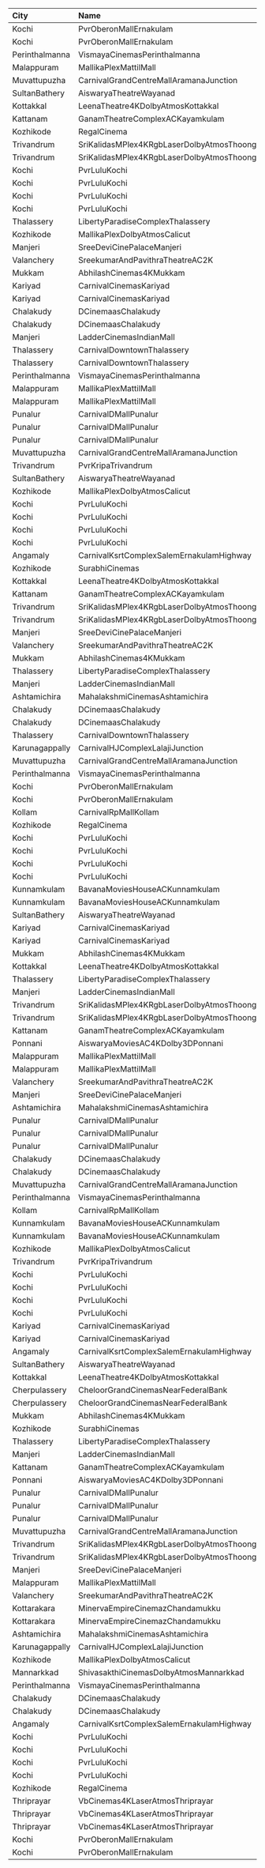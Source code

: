 | City           | Name                                                     |  Time | Type             | Price | Capacity | Booked |
| :------------- | :------------------------------------------------------- | ----: | :--------------- | ----: | -------: | -----: |
| Kochi          | PvrOberonMallErnakulam                                   | 09:30 | Classic          |  120₹ |       54 |     27 |
| Kochi          | PvrOberonMallErnakulam                                   | 09:30 | ClassicPlus      |  140₹ |      104 |     69 |
| Perinthalmanna | VismayaCinemasPerinthalmanna                             | 10:00 | Platinum         |  100₹ |      151 |     80 |
| Malappuram     | MallikaPlexMattilMall                                    | 10:00 | Executive        |  140₹ |       54 |     26 |
| Muvattupuzha   | CarnivalGrandCentreMallAramanaJunction                   | 10:20 | ExecutiveOffline |  130₹ |      155 |     82 |
| SultanBathery  | AiswaryaTheatreWayanad                                   | 11:00 | Balcony          |  110₹ |      254 |    114 |
| Kottakkal      | LeenaTheatre4KDolbyAtmosKottakkal                        | 11:00 | Executive        |  110₹ |      186 |     92 |
| Kattanam       | GanamTheatreComplexACKayamkulam                          | 11:00 | FirstClass       |  140₹ |      202 |    146 |
| Kozhikode      | RegalCinema                                              | 11:00 | FirstClassSc1    |  200₹ |       47 |      8 |
| Trivandrum     | SriKalidasMPlex4KRgbLaserDolbyAtmosThoongamparaKattakada | 11:00 | DiamondSofa      |  200₹ |        4 |      2 |
| Trivandrum     | SriKalidasMPlex4KRgbLaserDolbyAtmosThoongamparaKattakada | 11:00 | Gold             |  150₹ |      170 |     84 |
| Kochi          | PvrLuluKochi                                             | 11:30 | Classic          |  110₹ |       57 |     34 |
| Kochi          | PvrLuluKochi                                             | 11:30 | ClassicPlus      |  140₹ |      133 |     93 |
| Kochi          | PvrLuluKochi                                             | 11:30 | Prime            |  160₹ |      143 |    109 |
| Kochi          | PvrLuluKochi                                             | 11:30 | Recliner         |  290₹ |       13 |     12 |
| Thalassery     | LibertyParadiseComplexThalassery                         | 11:30 | Suite            |  125₹ |      324 |    264 |
| Kozhikode      | MallikaPlexDolbyAtmosCalicut                             | 11:30 | Executive        |  140₹ |      192 |    104 |
| Manjeri        | SreeDeviCinePalaceManjeri                                | 11:30 | Screen2          |  150₹ |      148 |     82 |
| Valanchery     | SreekumarAndPavithraTheatreAC2K                          | 11:30 | FirstClass       |  110₹ |      334 |    177 |
| Mukkam         | AbhilashCinemas4KMukkam                                  | 11:45 | Executive        |  112₹ |      388 |    198 |
| Kariyad        | CarnivalCinemasKariyad                                   | 12:10 | ExecutiveOffline |  140₹ |       96 |     63 |
| Kariyad        | CarnivalCinemasKariyad                                   | 12:10 | GoldLounge       |  270₹ |       32 |     20 |
| Chalakudy      | DCinemaasChalakudy                                       | 12:15 | Platinum         |  270₹ |        5 |      2 |
| Chalakudy      | DCinemaasChalakudy                                       | 12:15 | Gold             |  129₹ |      238 |    135 |
| Manjeri        | LadderCinemasIndianMall                                  | 12:30 | Executive        |  150₹ |      110 |     55 |
| Thalassery     | CarnivalDowntownThalassery                               | 13:00 | ExecutiveOffline |  140₹ |      135 |     71 |
| Thalassery     | CarnivalDowntownThalassery                               | 13:00 | GoldOffline      |  200₹ |        8 |      4 |
| Perinthalmanna | VismayaCinemasPerinthalmanna                             | 13:00 | Platinum         |  100₹ |      198 |    105 |
| Malappuram     | MallikaPlexMattilMall                                    | 13:00 | Sofa             |  200₹ |       11 |      0 |
| Malappuram     | MallikaPlexMattilMall                                    | 13:00 | Executive        |  140₹ |      140 |     62 |
| Punalur        | CarnivalDMallPunalur                                     | 13:30 | Silver           |  100₹ |       77 |     12 |
| Punalur        | CarnivalDMallPunalur                                     | 13:30 | Gold             |  140₹ |        6 |      0 |
| Punalur        | CarnivalDMallPunalur                                     | 13:30 | Platinum         |  180₹ |        5 |      0 |
| Muvattupuzha   | CarnivalGrandCentreMallAramanaJunction                   | 13:30 | ExecutiveOffline |  150₹ |      187 |     93 |
| Trivandrum     | PvrKripaTrivandrum                                       | 13:35 | Classic          |  140₹ |      163 |     45 |
| SultanBathery  | AiswaryaTheatreWayanad                                   | 14:00 | Balcony          |  110₹ |      254 |    114 |
| Kozhikode      | MallikaPlexDolbyAtmosCalicut                             | 14:00 | Executive        |  140₹ |      192 |     99 |
| Kochi          | PvrLuluKochi                                             | 14:15 | Classic          |  140₹ |       57 |     38 |
| Kochi          | PvrLuluKochi                                             | 14:15 | ClassicPlus      |  160₹ |      133 |    132 |
| Kochi          | PvrLuluKochi                                             | 14:15 | Prime            |  190₹ |      143 |    143 |
| Kochi          | PvrLuluKochi                                             | 14:15 | Recliner         |  350₹ |       13 |     12 |
| Angamaly       | CarnivalKsrtComplexSalemErnakulamHighway                 | 14:30 | GoldOffline      |  150₹ |      203 |    152 |
| Kozhikode      | SurabhiCinemas                                           | 14:30 | RedRuby          |  180₹ |       50 |     10 |
| Kottakkal      | LeenaTheatre4KDolbyAtmosKottakkal                        | 14:30 | Executive        |  110₹ |      186 |     94 |
| Kattanam       | GanamTheatreComplexACKayamkulam                          | 14:30 | FirstClass       |  140₹ |      202 |    146 |
| Trivandrum     | SriKalidasMPlex4KRgbLaserDolbyAtmosThoongamparaKattakada | 14:30 | DiamondSofa      |  200₹ |        4 |      4 |
| Trivandrum     | SriKalidasMPlex4KRgbLaserDolbyAtmosThoongamparaKattakada | 14:30 | Gold             |  150₹ |      170 |     84 |
| Manjeri        | SreeDeviCinePalaceManjeri                                | 14:30 | Screen2          |  150₹ |      148 |     82 |
| Valanchery     | SreekumarAndPavithraTheatreAC2K                          | 14:30 | FirstClass       |  110₹ |      334 |    177 |
| Mukkam         | AbhilashCinemas4KMukkam                                  | 14:45 | Executive        |  112₹ |      388 |    211 |
| Thalassery     | LibertyParadiseComplexThalassery                         | 14:45 | Suite            |  125₹ |      324 |    266 |
| Manjeri        | LadderCinemasIndianMall                                  | 15:00 | Executive        |  150₹ |      110 |     55 |
| Ashtamichira   | MahalakshmiCinemasAshtamichira                           | 15:15 | GreenCircle      |  120₹ |      106 |     54 |
| Chalakudy      | DCinemaasChalakudy                                       | 15:15 | Platinum         |  270₹ |        5 |      2 |
| Chalakudy      | DCinemaasChalakudy                                       | 15:15 | Gold             |  129₹ |      238 |    136 |
| Thalassery     | CarnivalDowntownThalassery                               | 15:30 | ExecutiveOffline |  160₹ |      131 |     68 |
| Karunagappally | CarnivalHJComplexLalajiJunction                          | 15:45 | ClassicOffline   |  150₹ |      194 |    136 |
| Muvattupuzha   | CarnivalGrandCentreMallAramanaJunction                   | 15:55 | ExecutiveOffline |  150₹ |      187 |     96 |
| Perinthalmanna | VismayaCinemasPerinthalmanna                             | 16:00 | Platinum         |  100₹ |      230 |    127 |
| Kochi          | PvrOberonMallErnakulam                                   | 16:05 | Classic          |  140₹ |       54 |     32 |
| Kochi          | PvrOberonMallErnakulam                                   | 16:05 | ClassicPlus      |  170₹ |      104 |     96 |
| Kollam         | CarnivalRpMallKollam                                     | 16:30 | PremiumOffline   |  180₹ |      108 |     56 |
| Kozhikode      | RegalCinema                                              | 16:30 | FirstClassSc1    |  200₹ |       47 |     13 |
| Kochi          | PvrLuluKochi                                             | 17:00 | Classic          |  140₹ |       57 |     30 |
| Kochi          | PvrLuluKochi                                             | 17:00 | ClassicPlus      |  160₹ |      133 |    110 |
| Kochi          | PvrLuluKochi                                             | 17:00 | Prime            |  190₹ |      143 |    104 |
| Kochi          | PvrLuluKochi                                             | 17:00 | Recliner         |  350₹ |       13 |      9 |
| Kunnamkulam    | BavanaMoviesHouseACKunnamkulam                           | 17:15 | LuxuryClass      |  220₹ |       13 |      8 |
| Kunnamkulam    | BavanaMoviesHouseACKunnamkulam                           | 17:15 | PlatinumCircle   |  130₹ |      159 |     74 |
| SultanBathery  | AiswaryaTheatreWayanad                                   | 17:30 | Balcony          |  110₹ |      254 |    114 |
| Kariyad        | CarnivalCinemasKariyad                                   | 17:45 | ExecutiveOffline |  190₹ |       96 |     63 |
| Kariyad        | CarnivalCinemasKariyad                                   | 17:45 | GoldLounge       |  290₹ |       32 |     23 |
| Mukkam         | AbhilashCinemas4KMukkam                                  | 17:45 | Executive        |  112₹ |      388 |    211 |
| Kottakkal      | LeenaTheatre4KDolbyAtmosKottakkal                        | 18:00 | Executive        |  110₹ |      186 |     93 |
| Thalassery     | LibertyParadiseComplexThalassery                         | 18:00 | Suite            |  125₹ |      324 |    262 |
| Manjeri        | LadderCinemasIndianMall                                  | 18:15 | Executive        |  150₹ |      110 |     59 |
| Trivandrum     | SriKalidasMPlex4KRgbLaserDolbyAtmosThoongamparaKattakada | 18:15 | DiamondSofa      |  200₹ |        4 |      2 |
| Trivandrum     | SriKalidasMPlex4KRgbLaserDolbyAtmosThoongamparaKattakada | 18:15 | Gold             |  150₹ |      170 |     84 |
| Kattanam       | GanamTheatreComplexACKayamkulam                          | 18:30 | FirstClass       |  140₹ |      202 |    146 |
| Ponnani        | AiswaryaMoviesAC4KDolby3DPonnani                         | 18:30 | Platinum         |  110₹ |      158 |     85 |
| Malappuram     | MallikaPlexMattilMall                                    | 18:30 | Sofa             |  200₹ |       11 |      0 |
| Malappuram     | MallikaPlexMattilMall                                    | 18:30 | Executive        |  140₹ |      140 |     68 |
| Valanchery     | SreekumarAndPavithraTheatreAC2K                          | 18:30 | FirstClass       |  110₹ |      334 |    177 |
| Manjeri        | SreeDeviCinePalaceManjeri                                | 18:40 | Screen2          |  150₹ |      148 |     82 |
| Ashtamichira   | MahalakshmiCinemasAshtamichira                           | 18:45 | GreenCircle      |  120₹ |      106 |     54 |
| Punalur        | CarnivalDMallPunalur                                     | 18:45 | Silver           |  130₹ |       77 |      0 |
| Punalur        | CarnivalDMallPunalur                                     | 18:45 | Gold             |  160₹ |        6 |      0 |
| Punalur        | CarnivalDMallPunalur                                     | 18:45 | Platinum         |  200₹ |        5 |      0 |
| Chalakudy      | DCinemaasChalakudy                                       | 19:00 | Platinum         |  270₹ |        5 |      2 |
| Chalakudy      | DCinemaasChalakudy                                       | 19:00 | Gold             |  129₹ |      238 |    138 |
| Muvattupuzha   | CarnivalGrandCentreMallAramanaJunction                   | 19:00 | ExecutiveOffline |  160₹ |      155 |     87 |
| Perinthalmanna | VismayaCinemasPerinthalmanna                             | 19:00 | Platinum         |  100₹ |      198 |    109 |
| Kollam         | CarnivalRpMallKollam                                     | 19:10 | PremiumOffline   |  180₹ |      108 |     56 |
| Kunnamkulam    | BavanaMoviesHouseACKunnamkulam                           | 19:15 | LuxuryClass      |  220₹ |       13 |      6 |
| Kunnamkulam    | BavanaMoviesHouseACKunnamkulam                           | 19:15 | PlatinumCircle   |  130₹ |      159 |     79 |
| Kozhikode      | MallikaPlexDolbyAtmosCalicut                             | 19:15 | Executive        |  140₹ |      192 |     99 |
| Trivandrum     | PvrKripaTrivandrum                                       | 19:45 | Classic          |  150₹ |      163 |     55 |
| Kochi          | PvrLuluKochi                                             | 19:45 | Classic          |  140₹ |       57 |     40 |
| Kochi          | PvrLuluKochi                                             | 19:45 | ClassicPlus      |  160₹ |      133 |    133 |
| Kochi          | PvrLuluKochi                                             | 19:45 | Prime            |  190₹ |      143 |    141 |
| Kochi          | PvrLuluKochi                                             | 19:45 | Recliner         |  350₹ |       13 |     12 |
| Kariyad        | CarnivalCinemasKariyad                                   | 20:00 | ExecutiveOffline |  190₹ |       96 |     53 |
| Kariyad        | CarnivalCinemasKariyad                                   | 20:00 | GoldLounge       |  290₹ |       32 |     19 |
| Angamaly       | CarnivalKsrtComplexSalemErnakulamHighway                 | 20:00 | GoldOffline      |  150₹ |      203 |    137 |
| SultanBathery  | AiswaryaTheatreWayanad                                   | 20:30 | Balcony          |  110₹ |      254 |    132 |
| Kottakkal      | LeenaTheatre4KDolbyAtmosKottakkal                        | 21:00 | Executive        |  110₹ |      186 |     95 |
| Cherpulassery  | CheloorGrandCinemasNearFederalBank                       | 21:00 | Diamond          |  140₹ |       20 |     10 |
| Cherpulassery  | CheloorGrandCinemasNearFederalBank                       | 21:00 | GoldCircle       |  125₹ |      162 |     81 |
| Mukkam         | AbhilashCinemas4KMukkam                                  | 21:00 | Executive        |  112₹ |      388 |    220 |
| Kozhikode      | SurabhiCinemas                                           | 21:15 | RedRuby          |  180₹ |       50 |     10 |
| Thalassery     | LibertyParadiseComplexThalassery                         | 21:15 | Suite            |  125₹ |      324 |    262 |
| Manjeri        | LadderCinemasIndianMall                                  | 21:30 | Executive        |  150₹ |      110 |     62 |
| Kattanam       | GanamTheatreComplexACKayamkulam                          | 21:30 | FirstClass       |  140₹ |      202 |    151 |
| Ponnani        | AiswaryaMoviesAC4KDolby3DPonnani                         | 21:30 | Platinum         |  110₹ |      158 |     85 |
| Punalur        | CarnivalDMallPunalur                                     | 21:30 | Silver           |  130₹ |       77 |     18 |
| Punalur        | CarnivalDMallPunalur                                     | 21:30 | Gold             |  160₹ |        6 |      0 |
| Punalur        | CarnivalDMallPunalur                                     | 21:30 | Platinum         |  200₹ |        5 |      2 |
| Muvattupuzha   | CarnivalGrandCentreMallAramanaJunction                   | 21:30 | ExecutiveOffline |  160₹ |      155 |     89 |
| Trivandrum     | SriKalidasMPlex4KRgbLaserDolbyAtmosThoongamparaKattakada | 21:30 | DiamondSofa      |  200₹ |        4 |      2 |
| Trivandrum     | SriKalidasMPlex4KRgbLaserDolbyAtmosThoongamparaKattakada | 21:30 | Gold             |  150₹ |      170 |     89 |
| Manjeri        | SreeDeviCinePalaceManjeri                                | 21:30 | Screen2          |  150₹ |      148 |     86 |
| Malappuram     | MallikaPlexMattilMall                                    | 21:30 | Executive        |  140₹ |       50 |     33 |
| Valanchery     | SreekumarAndPavithraTheatreAC2K                          | 21:30 | FirstClass       |  110₹ |      334 |    177 |
| Kottarakara    | MinervaEmpireCinemazChandamukku                          | 21:30 | Executive        |  200₹ |       13 |      0 |
| Kottarakara    | MinervaEmpireCinemazChandamukku                          | 21:30 | Diamond          |  140₹ |      210 |    104 |
| Ashtamichira   | MahalakshmiCinemasAshtamichira                           | 21:45 | GreenCircle      |  120₹ |      106 |     59 |
| Karunagappally | CarnivalHJComplexLalajiJunction                          | 22:00 | ClassicOffline   |  170₹ |      194 |    105 |
| Kozhikode      | MallikaPlexDolbyAtmosCalicut                             | 22:00 | Executive        |  140₹ |       93 |     17 |
| Mannarkkad     | ShivasakthiCinemasDolbyAtmosMannarkkad                   | 22:00 | Executive        |  110₹ |      256 |    143 |
| Perinthalmanna | VismayaCinemasPerinthalmanna                             | 22:00 | Platinum         |  100₹ |      151 |    142 |
| Chalakudy      | DCinemaasChalakudy                                       | 22:15 | Platinum         |  270₹ |        5 |      2 |
| Chalakudy      | DCinemaasChalakudy                                       | 22:15 | Gold             |  129₹ |      238 |    136 |
| Angamaly       | CarnivalKsrtComplexSalemErnakulamHighway                 | 22:30 | GoldOffline      |  150₹ |      203 |    152 |
| Kochi          | PvrLuluKochi                                             | 22:30 | Classic          |  140₹ |       57 |     54 |
| Kochi          | PvrLuluKochi                                             | 22:30 | ClassicPlus      |  160₹ |      133 |    133 |
| Kochi          | PvrLuluKochi                                             | 22:30 | Prime            |  190₹ |      143 |    142 |
| Kochi          | PvrLuluKochi                                             | 22:30 | Recliner         |  350₹ |       13 |     13 |
| Kozhikode      | RegalCinema                                              | 22:30 | FirstClassSc1    |  200₹ |       47 |     24 |
| Thriprayar     | VbCinemas4KLaserAtmosThriprayar                          | 22:30 | Recliner         |  350₹ |        8 |      4 |
| Thriprayar     | VbCinemas4KLaserAtmosThriprayar                          | 22:30 | Royal            |  190₹ |      132 |     72 |
| Thriprayar     | VbCinemas4KLaserAtmosThriprayar                          | 22:30 | Club             |  130₹ |       39 |     21 |
| Kochi          | PvrOberonMallErnakulam                                   | 22:40 | Classic          |  140₹ |       54 |     53 |
| Kochi          | PvrOberonMallErnakulam                                   | 22:40 | ClassicPlus      |  170₹ |      104 |    104 |
